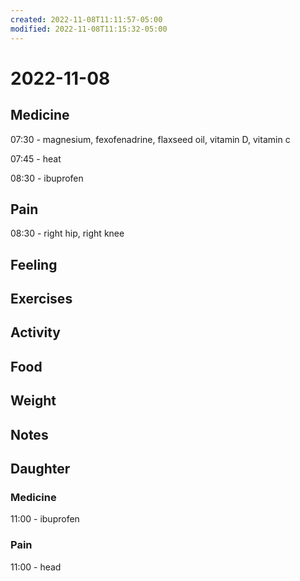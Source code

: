 ```yaml
---
created: 2022-11-08T11:11:57-05:00
modified: 2022-11-08T11:15:32-05:00
---
```


# 2022-11-08

## Medicine

07:30 - magnesium, fexofenadrine, flaxseed oil, vitamin D, vitamin c

07:45 - heat

08:30 - ibuprofen 

## Pain

08:30 - right hip, right knee

## Feeling


## Exercises


## Activity


## Food


## Weight


## Notes

## Daughter

### Medicine

11:00 - ibuprofen 

### Pain

11:00 - head
